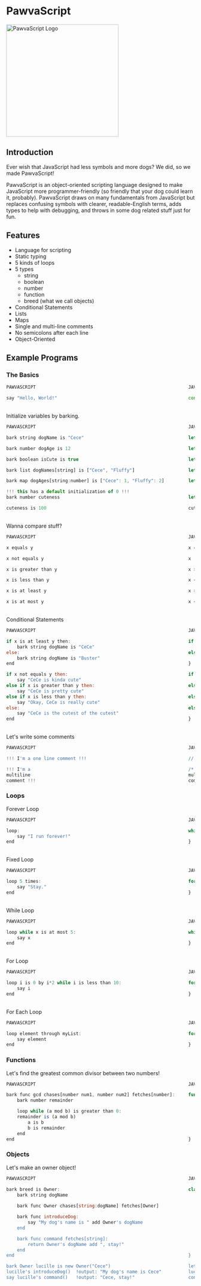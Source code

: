 # PawvaScript

<img alt='PawvaScript Logo' src='assets/pawvascript.png' width='300px'/>

## Introduction
Ever wish that JavaScript had less symbols and more dogs? We did, so we made PawvaScript!

PawvaScript is an object-oriented scripting language designed to make JavaScript more programmer-friendly (so friendly that your dog could learn it, probably). PawvaScript draws on many fundamentals from JavaScript but replaces confusing symbols with clearer, readable-English terms, adds types to help with debugging, and throws in some dog related stuff just for fun.

## Features
* Language for scripting
* Static typing
* 5 kinds of loops
* 5 types
    * string
    * boolean
    * number
    * function
    * breed (what we call objects)
* Conditional Statements
* Lists
* Maps
* Single and multi-line comments
* No semicolons after each line
* Object-Oriented 


## Example Programs

### The Basics

```JavaScript
PAWVASCRIPT                                                         JAVASCRIPT

say "Hello, World!"                                                 console.log("Hello, World!")
```

<br>Initialize variables by barking.
```JavaScript
PAWVASCRIPT                                                         JAVASCRIPT

bark string dogName is "Cece"                                       let dogName = "Cece";

bark number dogAge is 12                                            let dogAge = 12;

bark boolean isCute is true                                         let isCute = true;

bark list dogNames[string] is ["Cece", "Fluffy"]                    let dogNames = ["Cece", "Fluffy"]

bark map dogAges[string:number] is ["Cece": 1, "Fluffy": 2]         let dogAges = {"Cece": 1, "Fluffy": 2} 

!!! this has a default initialization of 0 !!! 
bark number cuteness                                                let cuteness; 

cuteness is 100                                                     cuteness = 100;
```

<br>Wanna compare stuff?
```JavaScript
PAWVASCRIPT                                                         JAVASCRIPT

x equals y                                                          x === y

x not equals y                                                      x !== y

x is greater than y                                                 x > y

x is less than y                                                    x < y

x is at least y                                                     x >= y

x is at most y                                                      x <= y  
```

<br>Conditional Statements
```JavaScript
PAWVASCRIPT                                                         JAVASCRIPT

if x is at least y then:                                            if (x <= y) {
    bark string dogName is "CeCe"                                       let dogName = "CeCe";
else:                                                               else {
    bark string dogName is "Buster"                                     let dogName = "Buster";
end                                                                 }  

if x not equals y then:                                             if (x !== y) {
    say "CeCe is kinda cute"                                            console.log("CeCe is kinda cute");
else if x is greater than y then:                                   else if (x > y) {
    say "CeCe is pretty cute"                                           console.log("CeCe is pretty cute");
else if x is less than y then:                                      else if (x < y) {
    say "Okay, CeCe is really cute"                                     console.log("Okay, CeCe is really cute");
else:                                                               else {
    say "CeCe is the cutest of the cutest"                              console.log("CeCe is the cutest of the cutest");
end                                                                 }
```

<br>Let's write some comments
```JavaScript
PAWVASCRIPT                                                         JAVASCRIPT

!!! I'm a one line comment !!!                                      // I'm a comment

!!! I'm a                                                           /* I'm a                                        
multiline                                                           multiline
comment !!!                                                         comment */
```

### Loops

Forever Loop
```JavaScript
PAWVASCRIPT                                                         JAVASCRIPT

loop:                                                               while (true) {
    say "I run forever!"                                      	        console.log("I run forever!")
end                                                                 }
```

<br>Fixed Loop
```JavaScript
PAWVASCRIPT                                                         JAVASCRIPT

loop 5 times:                                                       for (let i = 0; i < 4; i++) {
    say "Stay."                                              	        console.log("Stay.")
end                                                                 }
```

<br>While Loop
```JavaScript
PAWVASCRIPT                                                         JAVASCRIPT

loop while x is at most 5:                                          while (x <= 5) {                                
    say x                                                     	        console.log(x);
end                         					                    }
```

<br>For Loop
```JavaScript
PAWVASCRIPT                                                         JAVASCRIPT

loop i is 0 by i*2 while i is less than 10:                         for (let i = 0; i *= 2; i <10;) {
    say i                                                     	        console.log(i);           
end                                                                 }
```

<br>For Each Loop
```JavaScript
PAWVASCRIPT                                                         JAVASCRIPT

loop element through myList:                                        for (letelement of myArray) {
    say element                                               	        console.log(element);
end                                                                 }
```

### Functions
Let's find the greatest common divisor between two numbers!
```JavaScript
PAWVASCRIPT                                                         JAVASCRIPT

bark func gcd chases[number num1, number num2] fetches[number]:	    function gcd(num1, num2) {
    bark number remainder                                               let remainder;

    loop while (a mod b) is greater than 0:			  	                while ((num1 % num2) > 0) {
    remainder is (a mod b)                              	        	    remainder = a % b;
        a is b                                                              a = b;	
        b is remainder                                                      b = remainder
    end                                                                 }
end                                                                 }
```

### Objects

Let's make an owner object!
```JavaScript
PAWVASCRIPT                                                         JAVASCRIPT

bark breed is Owner:                                                class Owner {
    bark string dogName                                                 constructor(dogName) {
                                                                            this.dogName = dogName;
    bark func Owner chases[string:dogName] fetches[Owner]               }

    bark func introduceDog:                                             introduceDog() {		
        say "My dog's name is " add Owner's dogName                         console.log(`My dog's name is ${this.dogName}`);
    end                                                                 }

    bark func command fetches[string]:                                  command() {
        return Owner's dogName add ", stay!"                                return `${this.dogName}, stay!`;
    end                                                                 }
end                                                                 }

bark Owner lucille is new Owner("Cece")                             let lucille = new Owner("Cece");
lucille's introduceDog()  !output: "My dog's name is Cece"          lucille.introduceDog();
say lucille's command()   !output: "Cece, stay!"                    console.log(lucille.command())
```


